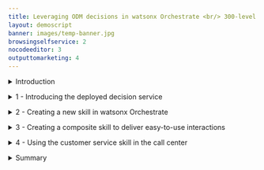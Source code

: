 ```yaml
---
title: Leveraging ODM decisions in watsonx Orchestrate <br/> 300-level live demo
layout: demoscript
banner: images/temp-banner.jpg
browsingselfservice: 2
nocodeeditor: 3
outputtomarketing: 4
---
```


<span id="top"></span>

<details markdown="1">

<summary>Introduction</summary>

Today we’ll see how IBM’s watsonx Orchestrate capabilities are used to manage and secure content across an organization at scale. We’ll see how using IBM watsonx Orchestrate  enhances call center agents' productivity, increases compliance with the organization business procedures, and reduces risk of inconsistency in the decision making process.

Using a customer service scenario, we’ll see how to easily create a new decision automation skill from a deployed IBM Operational Decision Manager (ODM) application using a watsonx Orchestrate discovery service. We’ll look at how to create a new watsonx Orchestrate skill in just a few clicks, starting from an existing ODM service deployed on premises. Then, we’ll see how the built-in skills workflow capability is used to feed that new skill with existing data.

We’re using a customer service example, but the same discovery service can be used to leverage existing deployed decision services across your enterprise.

Let’s get started!

<br/>

</details>

<p/>

<details markdown="1">

<summary>1 - Introducing the deployed decision service</summary>

<br/>

| **1.1** | **Introduce the customer service decision** |
| :--- | :--- |
| **Narration** | When receiving a customer claim through the call center, agents must recover the customer data and access different systems to register the claim, as well as explain to their customers if they will be reimbursed or what to do to return an item. Focus Corp wants to improve their employee productivity by providing them a way to have direct access to the same information that they have in their backend systems. The item return validation is one of them. <br/><br/> Focus Corp uses ODM to process their customer return request validation. Focus Corp has deployed a decision service on their backend system to manage the return policy for their customers' mobile application, as well as a backend application that processes the return requests in batch mode each night. <br/><br/> FocusCorp is going to expose this automated decision as a skill to make it easily accessible to the call center agents. Before seeing how to create such a skill, let’s have a look to the existing deployed application developed with ODM. |
| **Action** &nbsp; 1.1.1 | Show the ODM business console screen that was opened during the demo preparation. Select **Enterprise LDAP** (1), enter the Username **cp4admin** (2), enter the **password** (3) you copied in your notebook, and click **Log in** (4). <inline-notification text="The Decision Center console will start from the last page you were in when you left during your last connection."></inline-notification> <img src="images/1-1-1.png" width="800" /> |
| **Action** &nbsp; 1.1.2 | Click the **LIBRARY** tab. <br/> <img src="images/1-1-2.png" width="800" /> |
| **Narration** | The return policy is managed by Focus Corp's subject mater experts. The return validation policy is defined in a dedicated business console called the Decision Center. Let’s see how the return policy is implemented in ODM. |
| **Action** &nbsp; 1.1.3 | Click the **Customer service** decision service. <br/> <img src="images/1-1-3.png" width="800" /> |
| **Action** &nbsp; 1.1.4 | Click the **main** branch. <br/> <img src="images/1-1-4.png" width="800" /> |
| **Action** &nbsp; 1.1.5 | Click the **Decision Artifacts** tab, if you are not already on that tab. <br/> <img src="images/1-1-5.png" width="800" /> |
| **Action** &nbsp; 1.1.6 | Click the **X** to remove any decision artifact filters (if any). <br/> <img src="images/1-1-6.png" width="800" /> |
| **Action** &nbsp; 1.1.7 | Click **Main customer service flow**. <br/> <img src="images/1-1-7.png" width="800" /> |

| **1.2** | **Give a decision service overview** |
| :--- | :--- |
| **Narration** | The return validation policy is managed end to end using ODM. The business logic is composed of different rule artifacts like ruleflows, decision tables and business rules expressed in natural language. <br/><br/> The main rule flow is the backbone of the decision services. It synchronizes the rules guiding the fraud detection, the warranty validation, the items return policy as well as the refund conditions. |
| **Action** &nbsp; 1.2.1 | Select the **Issue refund** box (1) and then the **Refund flow** link (2). <br/> <img src="images/1-2-1.png" width="800" /> |
| **Action** &nbsp; 1.2.2 | Select the **Shipment fee** box (1) and then the **Shipment fee** link (2) to open the decision table. <br/> <img src="images/1-2-2.png" width="800" /> |
| **Narration** | Let’s have a look at one of the decision artifacts. The 'Shipment fee' decision table defined the fixed return fee depending on the location of the customer and the type of item being returned. |
| **Action** &nbsp; 1.2.3 | Hover your mouse over the row header to display the business rule. <br/> <img src="images/1-2-3.png" width="800" /> |
| **Narration** | Each row of the table corresponds to a specific business rule that can also be seen in natural language. In this rule, the return fee for grocery items in the USA is 15 dollars. A message is also concatenated to the response to document the decision. |
| **Action** &nbsp; 1.2.4 | Click **Main customer service flow**. <br/> <img src="images/1-2-4.png" width="800" /> |
| **Narration** | The end-to-end return policy is managed by a flow of business rules and decisions tables that assess the fraud, evaluate the warranty conditions, decide if a product can or cannot be returned, and compute the return fee and reimbursement amount. This decision service is deployed in a production environment and is used by the Focus Corp customer portal, as well as the Focus Corp business process. Let’s have a look at the execution server. |

| **1.3** | **Introduce the production rule execution server** |
| :--- | :--- |
| **Action** &nbsp; 1.3.1 | Show the ODM **Rule Execution Server** screen that was opened during the demo preparation. <br/> <img src="images/1-3-1.png" width="800" /> |
| **Narration** | The ODM Rule Execution Server is a console to monitor the rule applications that have been deployed on a given server. From this console, the rule administrator can test a rule application, trace its usage, run diagnostics, and access some execution traces when required. |
| **Action** &nbsp; 1.3.2 | Click the **Explorer** tab. <br/> <img src="images/1-3-2.png" width="800" /> |
| **Action** &nbsp; 1.3.3 | Click **FocusCorp_CustomerService**. <br/> <img src="images/1-3-3.png" width="800" /> |
| **Narration** | Two ruleapps are deployed on this production environment. The 'customer service' ruleapp is driving the return policy that we have just seen in the business console. |
| **Action** &nbsp; 1.3.4 | Click **FocusCorp_Customer_Service**. <br/> <img src="images/1-3-4.png" width="800" /> |
| **Action** &nbsp; 1.3.5 | Point out and explain the **FocusCorp_Customer_Service** ruleset. <br/> <img src="images/1-3-5.png" width="800" /> |
| **Narration** | The customer service application has one ruleset with two input parameters (the customer and the purchase to be returned) and one output parameter (the return decision). The decision service and the ruleset that it contains are versioned, so a user can decide to use a very specific version, or the latest deployed version of the ruleapp. <br/><br/> Let’s now see how to reuse these deployed decisions using watsonx Orchestrate to improve the productivity of the call center agents. |

**[Go to top](#place1)**

<br/><br/>

</details>

<p/>

<details markdown="1">

<summary>2 - Creating a new skill in watsonx Orchestrate</summary>

<br/>

| **2.1** | **Connect the discovery service to the ODM Rule Execution Server** |
| :--- | :--- |
| **Action** &nbsp; 2.1.1 | Log in to your watsonx Orchestrate instance. <br/> <img src="images/2-1-1.png" width="800" /> |
| **Narration** | Let’s now log in to watsonx Orchestrate. As a citizen developer, I have the ‘Builder’ profile in Orchestrate. This means that I’m entitled to create new skills and enhance them at any time. I can then access the skills capabilities in watsonx Orchestrate. |
| **Action** &nbsp; 2.1.2 | Click the **menu slider** icon. <br/> <img src="images/2-1-2.png" width="800" /> |
| **Action** &nbsp; 2.1.3 | Click **Skills**. <br/> <img src="images/2-1-3.png" width="800" /> |
| **Action** &nbsp; 2.1.4 | Click **Add skills**. <br/> <img src="images/2-1-4.png" width="800" /> |
| **Narration** | watsonx Orchestrate offers a wide variety of skills that can be added as a personal or team skill. Let’s create a new skill. |
| **Action** &nbsp; 2.1.5 | Click the **IBM Cloud Pak for Business Automation - On premises** tile. <br/> <img src="images/2-1-5.png" width="800" /> |
| **Narration** | There are various ways to create a skill in watsonx Orchestrate. One of them is to use Automation Discovery Services (ADS). These services allow you to create new skills from IBM Cloud Pak for Business Automation that are deployed on SaaS, on premises or from RPA ones. The automation services that we want to leverage are deployed on a containerized version of ODM on premises deployed on an IBM Cloud cluster. <br/><br/> To access this environment, an API key has been generated by the Cloud Pak for Business Automation cluster administrator. With this API key and the cluster URL, I can set up the discovery service and let it access all the deployed automation on this specific environment. |
| **Action** &nbsp; 2.1.6 | Enter your **Username** (1), **API key** (2) and **Connection URL** (3) you stored in your notebook in the demo preparation. Click **Connect** (4). <br/> <img src="images/2-1-6.png" width="800" /> |

| **2.2** | **Create the customer service skill from the ODM ruleapp** |
| :--- | :--- |
| **Action** &nbsp; 2.2.1 | Expand the **Automations** folder. <br/> <img src="images/2-2-1.png" width="800" /> |
| **Narration** | The discovery service now lets me see all the deployed business automation that I can leverage to create a new skill. |
| **Action** &nbsp; 2.2.2 | Select **FC_CustomerService**. <br/> <img src="images/2-2-2.png" width="800" /> |
| **Narration** | 'FC_CustomerService' is one of the deployed ODM applications that I can leverage to create a new skill. Let’s use this application. My skill will then use exactly the same business rules as the ones that were recently deployed on the rule execution server that we saw earlier in this demo. |
| **Action** &nbsp; 2.2.3 | Select the '**Invokes the execution..**' skill (1) and click **Save as draft** (2). <br/> <img src="images/2-2-3.png" width="800" /> |
| **Narration** | Saving as a draft creates a skill in watsonx Orchestrate that will use the same input data and provide the same output results as the selected automation service. The next step is to enhance the skill to personalize the way the skill will ask for the input and display the output. The sentences used to train the NLP engine to invoke the skill are also specified during the skill enhancement. <br/><br/> Let’s search for our recently added skill. |
| **Action** &nbsp; 2.2.4 | Search for ‘**FC**’ to access the recently imported skill. <br/> <img src="images/2-2-4.png" width="800" /> |
| **Action** &nbsp; 2.2.5 | Expand the **Invokes the execution of the decision service operation XXX_FC_CustomerService** skill (XXX being your initials used during the setup phase). <inline-notification text="The <strong>Step in the process</strong> for this skill should read '<strong>Just 1 step away to be ready</strong>'. The <strong>Status</strong> for this skill should read '<strong>Ready to publish</strong>'."></inline-notification> <img src="images/2-2-5.png" width="800" /> |
| **Narration** | The discovery service has correctly created the skill in the catalog. As we can see, it is not yet ready to be published and exposed to the other users in Orchestrate. |
| **Action** &nbsp; 2.2.6 | Make sure you are on the right skill by checking you are the author of the skill. <br/> <img src="images/2-2-6.png" width="800" /> |
| **Action** &nbsp; 2.2.7 | Click the corresponding **ellipsis** icon. <br/> <img src="images/2-2-7.png" width="800" /> |
| **Narration** | As a skill builder, I can customize the way the users will interact with my skill. This enhancement phase is required before publishing the skill. |
| **Action** &nbsp; 2.2.8 | Click **Enhance this skill**. <br/> <img src="images/2-2-8.png" width="800" /> |

| **2.3** | **Enhance the customer service skill to your personal skills** |
| :--- | :--- |
| **Action** &nbsp; 2.3.1 | Enter an easy-to-find skill name (e.g., '**NEW XXX FocusCorp customer service**' – XXX being your own initials) <br/> <img src="images/2-3-1.png" width="800" /> |
| **Narration** | The first customization is for the skill title. On the right, I can see precisely how the skill will be displayed to the users. As this demo environment is shared across various users, let me add my initials to easily find my skill in the catalog. |
| **Action** &nbsp; 2.3.2 | Click the **Input** tab. <br/> <img src="images/2-3-2.png" width="800" /> |
| **Narration** | I can also customize the way my inputs will be displayed and edit a specific label for each entry. I can also specify what attributes will be required to invoke the skill. Each required field will have to be provided in order to have the ‘Invoke’ button active. |
| **Action** &nbsp; 2.3.3 | Scroll down to the **customer.name** field. <br/> <img src="images/2-3-3.png" width="800" /> |
| **Action** &nbsp; 2.3.4 | Enter ‘**Customer name**’ in the **customer.name** field. <br/> <img src="images/2-3-4.png" width="800" /> |
| **Narration** | We will do the exact same procedure for the other remaining fields. To shorten this demo, we have already performed this enhancement in a ready-to-use skill. <inline-notification text="If you are not willing to show the entire skill enhancement, you can jump to <strong>Action 2.3.10</strong>."></inline-notification> |
| **Action** &nbsp; 2.3.5 <br/> (Optional) | Repeat **Action 2.3.4** for each input field by adding the corresponding text: <br/> <img src="images/2-3-5.png" width="800" /> |
| **Action** &nbsp; 2.3.6 <br/> (Optional) | Click the **Output** tab. <br/> <img src="images/2-3-6.png" width="800" /> |
| **Action** &nbsp; 2.3.7 <br/> (Optional) | Click **Edit response**. <br/> <img src="images/2-3-7.png" width="800" /> |
| **Narration** | In the same way I've customized the input data, I can customize the way the skill will display the results. In this demo, we only need to provide the different column headers corresponding to the different fields of the ODM response. |
| **Action** &nbsp; 2.3.8 <br/> (Optional) | Type ‘**Return decision**’ in the **decision.returnStatus** header field. <br/> <img src="images/2-3-8.png" width="800" /> |
| **Action** &nbsp; 2.3.9 <br/> (Optional) | Repeat **Action 2.3.8** by adding the following column headers to the corresponding fields: <br/> <img src="images/2-3-9.png" width="800" /> |
| **Action** &nbsp; 2.3.10 | Click the **Phrases** tab. <br/> <img src="images/2-3-10.png" width="800" /> |
| **Action** &nbsp; 2.3.11 | Type ‘**register a claim**’ as a new phrase. Hit the enter/return key on your keyboard to validate. <br/> <img src="images/2-3-11.png" width="800" /> |
| **Narration** | Finally, I can provide different phrases that can be used in the conversation to invoke the skill. |
| **Action** &nbsp; 2.3.12 | Click **Publish**. <br/> <img src="images/2-3-12.png" width="800" /> |
| **Narration** | My skill is now ready to be published in the watsonx Orchestrate catalog. Any user will now be able to add this new automation skill into their own skills sets. <br/> <img src="images/2-3-13.png" width="800" /> |

| **2.4** | **Add the customer service skill to your personal skills** |
| :--- | :--- |
| **Action** &nbsp; 2.4.1 | Click **Home**. <br/> <img src="images/2-4-1.png" width="800" /> |
| **Narration** | I can now add this new skill into my personal catalog. |
| **Action** &nbsp; 2.4.2 | Click **Add skills from the catalog**. <br/> <img src="images/2-4-2.png" width="800" /> |
| **Action** &nbsp; 2.4.3 | Type your ‘**XXX**’ in the search field ('XXX' being your own initals). <br/> <img src="images/2-4-3.png" width="800" /> |
| **Action** &nbsp; 2.4.4 | Click your ‘**XXX_FC_customerService**’ ('XXX' being your own initials). <br/> <img src="images/2-4-4.png" width="800" /> |
| **Action** &nbsp; 2.4.5 | Click **Connect app**. <br/> <img src="images/2-4-5.png" width="800" /> |
| **Narration** | To be able to connect to the execution server, I must connect my skill to the Rule Execution Server. I can use the Zen API key that was provided by the ODM administrator to connect to the deployed rule service. |
| **Action** &nbsp; 2.4.6 | Enter the **Zen API key** (1) you copied in your notebook. Click **Connect app** (2). <br/> <img src="images/2-4-6.png" width="800" /> |
| **Narration** | My skill is connected, and I can now add it into my personal catalog. |
| **Action** &nbsp; 2.4.7 | Click **Add skill +** (2). <br/> <img src="images/2-4-7.png" width="800" /> |
| **Action** &nbsp; 2.4.8 | Check that your skill is added. <br/> <img src="images/2-4-8.png" width="800" /> |
| **Action** &nbsp; 2.4.9 | Click **Home**. <br/> <img src="images/2-4-9.png" width="800" /> |

| **2.5** | **Show the customer service skill** |
| :--- | :--- |
| **Action** &nbsp; 2.5.1 | Click the **New XXX FocusCorp customer service** tile ('XXX' being your own initals). <br/> <img src="images/2-5-1.png" width="800" /> |
| **Narration** | The new skill is now listed in my personal skills list. In one click, I can invoke it. |
| **Action** &nbsp; 2.5.2 | Scroll through the set of required inputs. <br/> <img src="images/2-5-2.png" width="800" /> |
| **Narration** | With ODM, the decisions require different input data describing the customer and the item to be returned. It would take too much time for an agent to fill all these fields manually. For this reason, we are going to create a composite skill that will get all the customer and item information from the Focus Corp CRM. <br/><br/> In this effort, we have already created a skill that is able to recover all this information with only the customer ID and purchase ID. |
| **Action** &nbsp; 2.5.3 | Click the **XXX FocusCorp Get data from CRM** skill ('XXX' being your own initals). <br/> <img src="images/2-5-3.png" width="800" /> |
| **Narration** | Let’s use a customer ID and a purchase ID, just like a call center agent would do. |
| **Action** &nbsp; 2.5.4 | Enter ‘**CU-001**’ as the **customer ID** (1). Enter ‘**PO-001**’ as the **purchase ID** (2). Click **Apply** (3). <br/> <img src="images/2-5-4.png" width="800" /> |
| **Action** &nbsp; 2.5.5 | Scroll through the result to show the data recovered from the back-end system. |
| **Narration** | This skill has correctly recovered the customer and item details from the Focus Corp CRM. I can now use that skill to recover the data and feed my customer request decision skill with this data. To do so, I will use a skill flow to create a composite skill. |

**[Go to top](#place1)**

<br/><br/>

</details>

<p/>

<details markdown="1">

<summary>3 - Creating a composite skill to deliver easy-to-use interactions</summary>

<br/>

| **3.1** | **Create the customer service composite skill** |
| :--- | :--- |
| **Action** &nbsp; 3.1.1 | Click the **menu slider** icon. <br/> <img src="images/3-1-1.png" width="800" /> |
| **Action** &nbsp; 3.1.2 | Click **Skills**. <br/> <img src="images/3-1-2.png" width="800" /> |
| **Action** &nbsp; 3.1.3 | Expand the **Add skills** menu (1). Click **Create a skill flow** (2). <br/> <img src="images/3-1-3.png" width="800" /> |
| **Narration** | Let’s now work on this composite skill. As an automation builder, I can create composite skills in Orchestrate. <br/><br/> The first step is to give a name and description to the skills so that users can easily recognize it in the catalog. The description is important to understand the precise actions that are performed by the composite skill. |
| **Action** &nbsp; 3.1.4 | Click the **pen** icon to name the ruleflow. <br/> <img src="images/3-1-4.png" width="800" /> |
| **Action** &nbsp; 3.1.5 | Enter a skill name that contains your 'XXX' initials (e.g., '**XXX FocusCorp Register claim**) (1). In the **Description** field, enter ‘**Get the customer and purchase details from the CRM - Validates de return conditions and refunds**’ (2). Click **Save** (3). <br/> <img src="images/3-1-5.png" width="800" /> |
| **Action** &nbsp; 3.1.6 | Click the **+** button. <br/> <img src="images/3-1-6.png" width="800" /> |
| **Narration** | Let’s now add the two skills that will compose this flow. The first one will collect the data from the CRM. The second one, which we created from the ODM deployment, will analyze them and provide the return decision. |
| **Action** &nbsp; 3.1.7 | Type your '**XXX**' initials to find all your skills from the catalog. <br/> <img src="images/3-1-7.png" width="800" /> |
| **Action** &nbsp; 3.1.8 | Click the **XXX FocusCorp_Get_Data_from_CRM** skill ('XXX' being your own initals). <br/> <img src="images/3-1-8.png" width="800" /> |
| **Narration** | Let’s search for the skills we have added in our personal skills. |
| **Action** &nbsp; 3.1.9 | Click **Add skill +**. <br/> <img src="images/3-1-9.png" width="800" /> |
| **Action** &nbsp; 3.1.10 | Click **+** button. <br/> <img src="images/3-1-10.png" width="800" /> |
| **Narration** | Now that we have the data recovery skill in our flow, let’s search for the decisioning one. |
| **Action** &nbsp; 3.1.11 | Type your '**XXX**' initials to find all your skills from the catalog. <br/> <img src="images/3-1-11.png" width="800" /> |
| **Action** &nbsp; 3.1.12 | Click the **XXX FocusCorp_CustomerService** skill. <br/> <img src="images/3-1-12.png" width="800" /> |
| **Narration** | Let’s use this finalized version of our skill. This version is the exact same version of the skill we just imported but with more detailed enhancements. All its fields have been assigned a label to provide the call center agents an easy-to-understand interface. |
| **Action** &nbsp; 3.1.13 | Click **Add skill +**. <br/> <img src="images/3-1-13.png" width="800" /> |
| **Action** &nbsp; 3.1.14 | Click the second skill in the flow. <br/> <img src="images/3-1-14.png" width="800" /> |
| **Action** &nbsp; 3.1.15 | Click **Generate mapping suggestions**. <br/> <img src="images/3-1-15.png" width="800" /> |
| **Narration** | The next step is to map the output data of the first skill to the input data of the second skill. This operation can be automated using watsonx Orchestrate's intelligent mapping capability. Orchestrate is able to suggest a mapping based on attributes, names and types. |
| **Action** &nbsp; 3.1.16 | Point out the mapping. <br/> <img src="images/3-1-16.png" width="800" /> |
| **Narration** | We can see all the attributes are correctly mapped between the two skills in just a single click. No additional action is required. We can now save the skill to add it to the catalog, as well as enhance it to publish it to users. |
| **Action** &nbsp; 3.1.17 | Expand the **Actions** menu (1). Click **Save as draft** (2). <br/> <img src="images/3-1-17.png" width="800" /> |
| **Action** &nbsp; 3.1.18 | Expand the **Actions** menu (1). Click **Enhance** (2). <br/> <img src="images/3-1-18.png" width="800" /> |
| **Narration** | Let’s now enhance the skill by adding some phrases that will be used to invoke the skill in the conversational interphase of watsonx Orchestrate. |
| **Action** &nbsp; 3.1.19 | Click **Phrases**. <br/> <img src="images/3-1-19.png" width="800" /> |
| **Action** &nbsp; 3.1.20 | Type '**return a product**’. <br/> <img src="images/3-1-20.png" width="800" /> |
| **Action** &nbsp; 3.1.21 | Click **Publish**. <br/> <img src="images/3-1-21.png" width="800" /> |
| **Narration** | Our skill is ready to be published. Just by entering ‘return a product’ in the conversation, watsonx Orchestrate will understand that this skill should be used. |
| **Action** &nbsp; 3.1.22 | Click **Home**. <br/> <img src="images/3-1-22.png" width="800" /> |

**[Go to top](#place1)**

<br/><br/>

</details>

<p/>

<details markdown="1">

<summary>4 - Using the customer service skill in the call center</summary>

<br/>

| **4.1** | **Add the customer service composite skill** |
| :--- | :--- |
| **Action** &nbsp; 4.1.1 | Click **Add skills from the catalog**. <br/> <img src="images/4-1-1.png" width="800" /> |
| **Narration** | As a call center user, I want to use a skill that rapidly provides me a decision when a customer calls to return a purchase. <br/><br/> I can search in the skills catalog for such a skill. Let’s directly search for the skills we recently created. |
| **Action** &nbsp; 4.1.2 | Type your '**XXX**' initials to find all your skills from the catalog. <br/> <img src="images/4-1-2.png" width="800" /> |
| **Narration** | We are looking for a composite skill. There is one that matches our search. Let’s add it into the personal catalog. |
| **Action** &nbsp; 4.1.3 | Click the **Composite** tile. <br/> <img src="images/4-1-3.png" width="800" /> |
| **Action** &nbsp; 4.1.4 | Click **Add skill +**. <br/> <img src="images/4-1-4.png" width="800" /> |
| **Action** &nbsp; 4.1.5 | Click **Add skill +**. <br/> <img src="images/4-1-5.png" width="800" /> |
| **Action** &nbsp; 4.1.6 | Check that your skill is added. <br/> <img src="images/4-1-6.png" width="800" /> |

| **4.2** | **Use the customer service composite skill** |
| :--- | :--- |
| **Action** &nbsp; 4.2.1 | Check that the skill is in your personal skill set. <br/> <img src="images/4-2-1.png" width="800" /> |
| **Narration** | We're now ready to use the composite skill. I can invoke it directly using the conversational UI in watsonx Orchestrate. |
| **Action** &nbsp; 4.2.2 | Type ‘**return a product**’ and hit the enter/return key on your keyboard. <br/> <img src="images/4-2-2.png" width="800" /> |
| **Action** &nbsp; 4.2.3 | Enter ‘**CU-004**’ as the **customer ID** (1). Enter ‘**PO-001**’ as the **purchase ID** (2). Click **Apply** (3). <br/> <img src="images/4-2-3.png" width="800" /> |
| **Narration** | I only need to provide the customer ID and purchase ID to recover the details from the CRM. |
| **Action** &nbsp; 4.2.4 | For the **Return reason** field, select **Arrived_late** (1). For the **Item condition** field, select **Opened** (2). Click **Show all fields** (3). <br/> <img src="images/4-2-4.png" width="800" /> |
| **Narration** | The customer is now telling me the reasons why they're returning the product. |
| **Action** &nbsp; 4.2.5 | Point out the other fields. <br/> <img src="images/4-2-5.png" width="800" /> |
| **Narration** | All the other fields have been automatically pre-filled for me, saving me a lot of time. |
| **Action** &nbsp; 4.2.6 | Scroll down and click **Show fewer fields**. <br/> <img src="images/4-2-6.png" width="800" /> |
| **Action** &nbsp; 4.2.7 | Click **Apply**. <br/> <img src="images/4-2-7.png" width="800" /> |
| **Action** &nbsp; 4.2.8 | Point out the decision results. <br/> <img src="images/4-2-8.png" width="800" /> |
| **Narration** | In one click, the ODM decision service deployed on-premises returns me a decision and other information, such as the refund amount or some possible shipment fees. All these results have been dynamically calculated by the rules we saw at the beginning of this demo. If the SMEs decide to update the business logic by deploying new rules, this skill will automatically take them into account without having to recreate it. <inline-notification text="You can play with different combination of users (CU-001 – CU-005) and items (PO-001 - PO-005) to show the different decision outcomes."></inline-notification> <img src="images/4-2-9.png" width="800" /> <img src="images/4-2-10.png" width="800" /> |

| **4.3** | **Advanced demos for ODM experts [Optional]** |
| :--- | :--- |
| **Action** &nbsp; 4.3.1 | Update a business rule in the Decision Center. |
| **Action** &nbsp; 4.3.2 | Deploy a new version of the ruleapp in the Rule Execution Server. |
| **Action** &nbsp; 4.3.3 | Re-run the exact same flow and show that the new rules have been applied. |

**[Go to top](#place1)**

<br/><br/>

</details>

<p/>

<details markdown="1">

<summary>Summary</summary>

In this demo, we saw how a company uses IBM watsonx Orchestrate to reuse and expose their deployed ODM decisions services to improve employee productivity. 

We used the discovery service to connect to a production ODM execution server environment. We also used the discovery service to create a new skill that's able to invoke rule-based decisions. We created a composite skill that's able to orchestrate different skills, mapping their respective inputs and outputs automatically. Finally, we used language recognition to invoke this composite application using conversational UIs.

ODM's capabilities are used by our customers today to manage hundreds of thousands of business rules in their organizations and execute them in a robust, scalable environment. Skills can be configured so that they execute a specific deployment version of the rules, or the latest deployed ones at any time.

watsonx Orchestrate is the new intelligent generation of tools that leverages your existing IBM automation assets and reuses them in modern, scalable, and easy-to-use environments. 

Thank you for attending today’s presentation.

**[Go to top](#place1)**

<br/><br/>

</details>